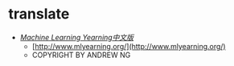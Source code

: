 # translate

- [*Machine Learning Yearning中文版*](https://github.com/bbskill/translate/blob/master/books/Machine_Learning_Yearning/Machine_Learning_Yearning_github.md)
    - [http://www.mlyearning.org/](http://www.mlyearning.org/)
    - COPYRIGHT BY ANDREW NG
